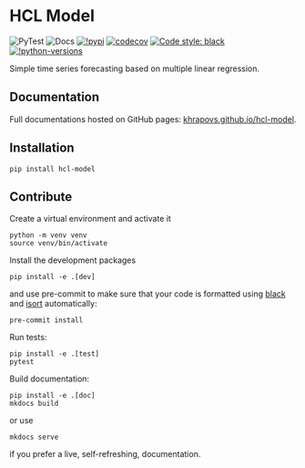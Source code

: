 # HCL Model

![PyTest](https://github.com/khrapovs/hcl-model/actions/workflows/pytest.yaml/badge.svg)
![Docs](https://github.com/khrapovs/hcl-model/actions/workflows/docs.yaml/badge.svg)
[![!pypi](https://img.shields.io/pypi/v/hcl-model)](https://pypi.org/project/hcl-model/)
[![codecov](https://codecov.io/gh/khrapovs/hcl-model/branch/main/graph/badge.svg?token=KC0XT6R18H)](https://codecov.io/gh/khrapovs/hcl-model)
[![Code style: black](https://img.shields.io/badge/code%20style-black-000000.svg)](https://github.com/psf/black)
[![!python-versions](https://img.shields.io/pypi/pyversions/hcl-model)](https://pypi.org/project/hcl-model/)

Simple time series forecasting based on multiple linear regression.

## Documentation

Full documentations hosted on GitHub pages: [khrapovs.github.io/hcl-model](https://khrapovs.github.io/hcl-model/).

## Installation

```shell
pip install hcl-model
```

## Contribute

Create a virtual environment and activate it
```shell
python -m venv venv
source venv/bin/activate
```
Install the development packages
```shell
pip install -e .[dev]
```
and use pre-commit to make sure that your code is formatted using [black](https://github.com/PyCQA/isort) and [isort](https://pycqa.github.io/isort/index.html) automatically:
```shell
pre-commit install
```
Run tests:
```shell
pip install -e .[test]
pytest
```
Build documentation:
```shell
pip install -e .[doc]
mkdocs build
```
or use
```shell
mkdocs serve
```
if you prefer a live, self-refreshing, documentation.
